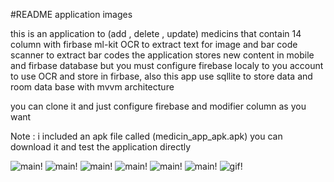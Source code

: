 #README  application images

this is an application to (add , delete , update) medicins that contain 14 column 
with  firbase ml-kit OCR to extract text for image and bar code scanner  to extract bar codes
the application stores new content in mobile and firbase database but you must configure firebase localy to you account to use OCR and store in firbase,  also this app use sqllite to store data and room data base with mvvm architecture 

you can clone it and just configure firebase and modifier column as you want

Note : i included an apk file called (medicin_app_apk.apk) you can download it and test the application directly

![main!](main1.png)
![main!](main2.png)
![main!](main3.png)
![main!](main4.png)
![main!](main5.png)
![main!](main6.png)
![gif!](maingif.gif)
